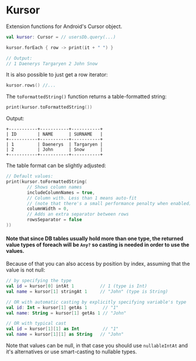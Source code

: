# Kursor

Extension functions for Android's Cursor object.

```kotlin
val kursor: Cursor = // usersDb.query(...)

kursor.forEach { row -> print(it + " ") } 

// Output: 
// 1 Daenerys Targaryen 2 John Snow
```

It is also possible to just get a row iterator:
 
```kotlin
kursor.rows() //...
```

The `toFormattedString()` function returns a table-formatted string:

```kotlin
print(kursor.toFormattedString())
```

Output:

```text
+-----------+-----------+-----------+
| ID        | NAME      | SURNAME   |
+-----------+-----------+-----------+
| 1         | Daenerys  | Targaryen |
| 2         | John      | Snow      |
+-----------+-----------+-----------+
```

The table format can be slightly adjusted:
```kotlin
// Default values:
print(kursor.toFormattedString(
        // Shows column names
        includeColumnNames = true, 
        // Column with. Less than 1 means auto-fit 
        // (note that there's a small performance penalty when enabled)
        columnWidth = 0, 
        // Adds an extra separator between rows
        rowsSeparator = false
))
```

#### Note that since DB tables usually hold more than one type, the returned value types of foreach will be `Any?` so casting is needed in order to use the values.


Because of that you can also access by position by index, assuming that the value is not null:
```kotlin
// by specifying the type
val id = kursor[0] intAt 1          // 1 (type is Int)
val name = kursor[1] stringAt 1     // "John" (type is String)

// OR with automatic casting by explicitly specifying variable's type
val id: Int = kursor[1] getAs 1      // "1"
val name: String = kursor[1] getAs 1 // "John"

// OR with typical cast
val id = kursor[1][1] as Int         // "1"
val name = kursor[1][1] as String   // "John"
```

Note that values can be null, in that case you should use `nullableIntAt` and it's alternatives or use smart-casting to 
nullable types.
